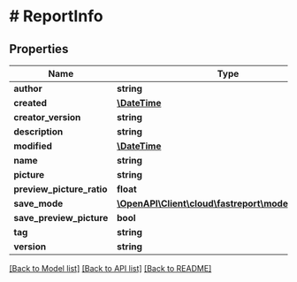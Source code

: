 # # ReportInfo

## Properties

Name | Type | Description | Notes
------------ | ------------- | ------------- | -------------
**author** | **string** |  | [optional]
**created** | [**\DateTime**](\DateTime.md) |  | [optional]
**creator_version** | **string** |  | [optional]
**description** | **string** |  | [optional]
**modified** | [**\DateTime**](\DateTime.md) |  | [optional]
**name** | **string** |  | [optional]
**picture** | **string** |  | [optional]
**preview_picture_ratio** | **float** |  | [optional]
**save_mode** | [**\OpenAPI\Client\cloud\fastreport\model\SaveMode**](SaveMode.md) |  | [optional]
**save_preview_picture** | **bool** |  | [optional]
**tag** | **string** |  | [optional]
**version** | **string** |  | [optional]

[[Back to Model list]](../../README.md#models) [[Back to API list]](../../README.md#endpoints) [[Back to README]](../../README.md)
